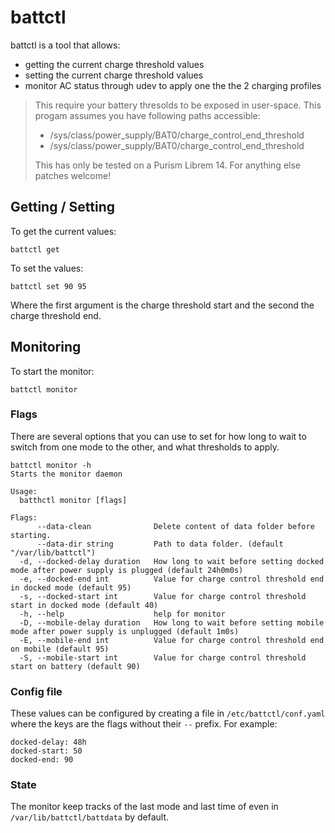 # battctl

battctl is a tool that allows:

- getting the current charge threshold values
- setting the current charge threshold values
- monitor AC status through udev to apply one the the 2 charging profiles

> This require your battery thresolds to be exposed in user-space.
> This progam assumes you have following paths accessible:
> 
> - /sys/class/power_supply/BAT0/charge_control_end_threshold
> - /sys/class/power_supply/BAT0/charge_control_end_threshold
> 
> This has only be tested on a Purism Librem 14. For anything else
> patches welcome!

## Getting / Setting

To get the current values:

	battctl get

To set the values:

	battctl set 90 95

Where the first argument is the charge threshold start and the second the
charge threshold end.

## Monitoring

To start the monitor:

	battctl monitor

### Flags

There are several options that you can use to set for how long to
wait to switch from one mode to the other, and what thresholds to apply.

	battctl monitor -h
	Starts the monitor daemon

	Usage:
	  batthctl monitor [flags]

	Flags:
	      --data-clean              Delete content of data folder before starting.
	      --data-dir string         Path to data folder. (default "/var/lib/battctl")
	  -d, --docked-delay duration   How long to wait before setting docked mode after power supply is plugged (default 24h0m0s)
	  -e, --docked-end int          Value for charge control threshold end in docked mode (default 95)
	  -s, --docked-start int        Value for charge control threshold start in docked mode (default 40)
	  -h, --help                    help for monitor
	  -D, --mobile-delay duration   How long to wait before setting mobile mode after power supply is unplugged (default 1m0s)
	  -E, --mobile-end int          Value for charge control threshold end on mobile (default 95)
	  -S, --mobile-start int        Value for charge control threshold start on battery (default 90)

### Config file

These values can be configured by creating a file in `/etc/battctl/conf.yaml`
where the keys are the flags without their `--` prefix. For example:

	docked-delay: 48h
	docked-start: 50
	docked-end: 90

### State

The monitor keep tracks of the last mode and last time of even in `/var/lib/battctl/battdata` by default.
